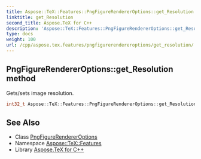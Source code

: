 ```yaml
---
title: Aspose::TeX::Features::PngFigureRendererOptions::get_Resolution method
linktitle: get_Resolution
second_title: Aspose.TeX for C++
description: 'Aspose::TeX::Features::PngFigureRendererOptions::get_Resolution method. Gets/sets image resolution in C++.'
type: docs
weight: 100
url: /cpp/aspose.tex.features/pngfigurerendereroptions/get_resolution/
---
```

## PngFigureRendererOptions::get_Resolution method


Gets/sets image resolution.

```cpp
int32_t Aspose::TeX::Features::PngFigureRendererOptions::get_Resolution() override
```

## See Also

* Class [PngFigureRendererOptions](../)
* Namespace [Aspose::TeX::Features](../../)
* Library [Aspose.TeX for C++](../../../)
